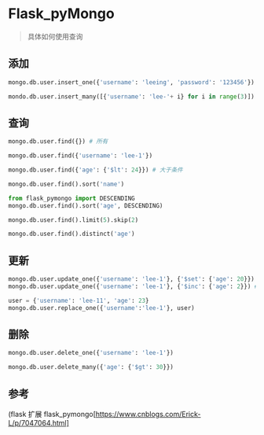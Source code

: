 # Flask_pyMongo

> 具体如何使用查询

## 添加

```py
mongo.db.user.insert_one({'username': 'leeing', 'password': '123456'})  # 创建一条

mondo.db.user.insert_many([{'username': 'lee-'+ i} for i in range(3)]) # 创建多条
```

## 查询

```py
mongo.db.user.find({}) # 所有

mongo.db.user.find({'username': 'lee-1'})

mongo.db.user.find({'age': {'$lt': 24}}) # 大于条件

mongo.db.user.find().sort('name')

from flask_pymongo import DESCENDING
mongo.db.user.find().sort('age', DESCENDING)

mongo.db.user.find().limit(5).skip(2)

mongo.db.user.find().distinct('age')
```

## 更新

```py
mongo.db.user.update_one({'username': 'lee-1'}, {'$set': {'age': 20}})
mongo.db.user.update_one({'username': 'lee-1'}, {'$inc': {'age': 2}}) # 年龄增加两岁

user = {'username': 'lee-11', 'age': 23}
mongo.db.user.replace_one({'username':'lee-1'}, user)
```

## 删除

```py
mongo.db.user.delete_one({'username': 'lee-1'})

mongo.db.user.delete_many({'age': {'$gt': 30}})
```

## 参考

(flask 扩展 flask_pymongo[https://www.cnblogs.com/Erick-L/p/7047064.html]